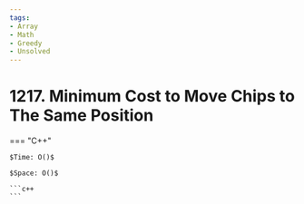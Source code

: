```yaml
---
tags:
- Array
- Math
- Greedy
- Unsolved
---
```



# 1217. Minimum Cost to Move Chips to The Same Position

=== "C++"

    $Time: O()$

    $Space: O()$

    ```c++
    ```